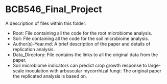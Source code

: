 # BCB546_Final_Project

A description of files within this folder:

* Root: File containing all the code for the root microbiome analysis.
* Soil: File containing all the code for the soil microbiome analysis.
* Author(s)-Year.md: A brief description of the paper and details of replication analysis.
* Data_Directory: File contains the links to all the original data from the paper.
* Soil microbiome indicators can predict crop growth response to large-scale inoculation with arbuscular mycorrhizal fungi: The original paper the replicated analysis is based on.
